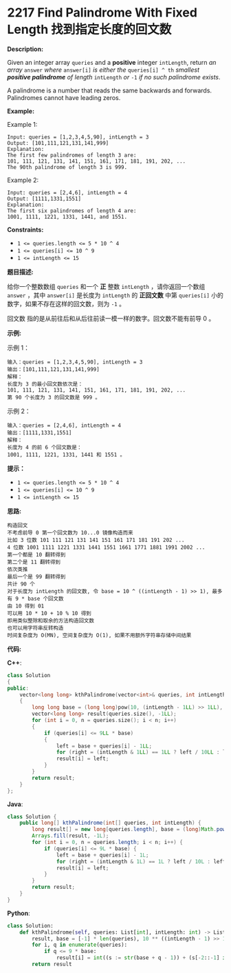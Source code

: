# 2217 Find Palindrome With Fixed Length 找到指定长度的回文数

__Description:__

Given an integer array `queries` and a __positive__ integer `intLength`, return _an array_ `answer` _where_ `answer[i]` _is either the_ `queries[i] ^ th` _smallest __positive palindrome__ of length_ `intLength` _or_ `-1` _if no such palindrome exists_.

A palindrome is a number that reads the same backwards and forwards. Palindromes cannot have leading zeros.

__Example:__

Example 1:

```text
Input: queries = [1,2,3,4,5,90], intLength = 3
Output: [101,111,121,131,141,999]
Explanation:
The first few palindromes of length 3 are:
101, 111, 121, 131, 141, 151, 161, 171, 181, 191, 202, ...
The 90th palindrome of length 3 is 999.
```

Example 2:

```text
Input: queries = [2,4,6], intLength = 4
Output: [1111,1331,1551]
Explanation:
The first six palindromes of length 4 are:
1001, 1111, 1221, 1331, 1441, and 1551.
```

__Constraints:__

- `1 <= queries.length <= 5 * 10 ^ 4`
- `1 <= queries[i] <= 10 ^ 9`
- `1 <= intLength <= 15`

__题目描述:__

给你一个整数数组 `queries` 和一个 __正__ 整数 `intLength` ，请你返回一个数组 `answer` ，其中 `answer[i]` 是长度为 `intLength` 的 __正回文数__ 中第 `queries[i]` 小的数字，如果不存在这样的回文数，则为 `-1` 。

回文数 指的是从前往后和从后往前读一模一样的数字。回文数不能有前导 0 。

__示例:__

示例 1：

```text
输入：queries = [1,2,3,4,5,90], intLength = 3
输出：[101,111,121,131,141,999]
解释：
长度为 3 的最小回文数依次是：
101, 111, 121, 131, 141, 151, 161, 171, 181, 191, 202, ...
第 90 个长度为 3 的回文数是 999 。
```

示例 2：

```text
输入：queries = [2,4,6], intLength = 4
输出：[1111,1331,1551]
解释：
长度为 4 的前 6 个回文数是：
1001, 1111, 1221, 1331, 1441 和 1551 。
```

__提示：__

- `1 <= queries.length <= 5 * 10 ^ 4`
- `1 <= queries[i] <= 10 ^ 9`
- `1 <= intLength <= 15`

__思路:__

```text
构造回文
不考虑前导 0 第一个回文数为 10...0 镜像构造而来
比如 3 位数 101 111 121 131 141 151 161 171 181 191 202 ...
4 位数 1001 1111 1221 1331 1441 1551 1661 1771 1881 1991 2002 ...
第一个都是 10 翻转得到
第二个是 11 翻转得到
依次类推
最后一个是 99 翻转得到
共计 90 个
对于长度为 intLength 的回文数, 令 base = 10 ^ ((intLength - 1) >> 1), 最多有 9 * base 个回文数
由 10 得到 01
可以用 10 * 10 + 10 % 10 得到
即用类似整除和取余的方法构造回文数
也可以用字符串反转构造
时间复杂度为 O(MN), 空间复杂度为 O(1), 如果不用额外字符串存储中间结果
```

__代码:__

__C++__:

```C++
class Solution 
{
public:
    vector<long long> kthPalindrome(vector<int>& queries, int intLength) 
    {
        long long base = (long long)pow(10, (intLength - 1LL) >> 1LL), left = 0LL, right = 0LL;
        vector<long long> result(queries.size(), -1LL);
        for (int i = 0, n = queries.size(); i < n; i++) 
        {
            if (queries[i] <= 9LL * base) 
            {
                left = base + queries[i] - 1LL;
                for (right = (intLength & 1LL) == 1LL ? left / 10LL : left; right > 0LL; right /= 10LL) left = left * 10LL + right % 10LL;
                result[i] = left;
            }
        }
        return result;
    }
};
```

__Java__:

```Java
class Solution {
    public long[] kthPalindrome(int[] queries, int intLength) {
        long result[] = new long[queries.length], base = (long)Math.pow(10, (intLength - 1) >>> 1), left = 0L, right = 0L;
        Arrays.fill(result, -1L);
        for (int i = 0, n = queries.length; i < n; i++) {
            if (queries[i] <= 9L * base) {
                left = base + queries[i] - 1L;
                for (right = (intLength & 1L) == 1L ? left / 10L : left; right > 0L; right /= 10L) left = left * 10L + right % 10L;
                result[i] = left;
            }
        }
        return result;
    }
}
```

__Python__:

```Python
class Solution:
    def kthPalindrome(self, queries: List[int], intLength: int) -> List[int]:
        result, base = [-1] * len(queries), 10 ** ((intLength - 1) >> 1)
        for i, q in enumerate(queries):
            if q <= 9 * base:
                result[i] = int((s := str(base + q - 1)) + (s[-2::-1] if intLength % 2 else s[::-1]))
        return result
```
